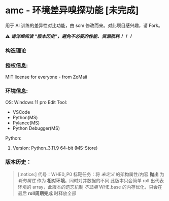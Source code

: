 # amc - 环境差异嗅探功能 [未完成]

用于 AI 训练的差异性对比功能，由 scm 修改而来。对此项目感兴趣，请 Fork。

:warning: ***请详细阅读 “版本历史”，避免不必要的性能、资源损耗！！！***


### 构造理论

### **授权信息**:
MIT license for everyone - from ZoMaii

### **环境信息**:
OS: Windows 11 pro
Edit Tool: 
- VSCode
- Python(MS)
- Pylance(MS)
- Python Debugger(MS)

Python:
1. Version: Python_3.11.9 64-bit (MS-Store)


### **版本历史**：
>[:notice:] 代号：WHE0_P0
>标靶任务：将 *未定义* 的架构属性/内容 **抛出** 为 *新的属性* 作为 **相对环境**。同时对并数据的不同
>此版本只会简单 roll 出代表环境的 array，此版本的遗忘机制 *不适用* WHE.base 的内存优化，只会在最后 **roll周期完成** 时释放全部